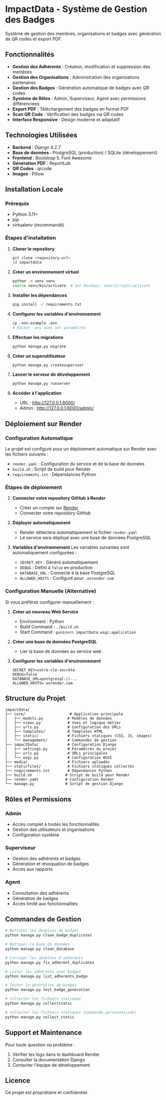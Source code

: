 # ImpactData - Système de Gestion des Badges

Système de gestion des membres, organisations et badges avec génération de QR codes et export PDF.

## Fonctionnalités

- **Gestion des Adhérents** : Création, modification et suppression des membres
- **Gestion des Organisations** : Administration des organisations partenaires
- **Gestion des Badges** : Génération automatique de badges avec QR codes
- **Système de Rôles** : Admin, Superviseur, Agent avec permissions différenciées
- **Export PDF** : Téléchargement des badges en format PDF
- **Scan QR Code** : Vérification des badges via QR codes
- **Interface Responsive** : Design moderne et adaptatif

## Technologies Utilisées

- **Backend** : Django 4.2.7
- **Base de données** : PostgreSQL (production) / SQLite (développement)
- **Frontend** : Bootstrap 5, Font Awesome
- **Génération PDF** : ReportLab
- **QR Codes** : qrcode
- **Images** : Pillow

## Installation Locale

### Prérequis

- Python 3.11+
- pip
- virtualenv (recommandé)

### Étapes d'installation

1. **Cloner le repository**
   ```bash
   git clone <repository-url>
   cd impactdata
   ```

2. **Créer un environnement virtuel**
   ```bash
   python -m venv venv
   source venv/bin/activate  # Sur Windows: venv\Scripts\activate
   ```

3. **Installer les dépendances**
   ```bash
   pip install -r requirements.txt
   ```

4. **Configurer les variables d'environnement**
   ```bash
   cp .env.example .env
   # Éditer .env avec vos paramètres
   ```

5. **Effectuer les migrations**
   ```bash
   python manage.py migrate
   ```

6. **Créer un superutilisateur**
   ```bash
   python manage.py createsuperuser
   ```

7. **Lancer le serveur de développement**
   ```bash
   python manage.py runserver
   ```

8. **Accéder à l'application**
   - URL : http://127.0.0.1:8000/
   - Admin : http://127.0.0.1:8000/admin/

## Déploiement sur Render

### Configuration Automatique

Le projet est configuré pour un déploiement automatique sur Render avec les fichiers suivants :

- `render.yaml` : Configuration du service et de la base de données
- `build.sh` : Script de build pour Render
- `requirements.txt` : Dépendances Python

### Étapes de déploiement

1. **Connecter votre repository GitHub à Render**
   - Créer un compte sur [Render](https://render.com)
   - Connecter votre repository GitHub

2. **Déployer automatiquement**
   - Render détectera automatiquement le fichier `render.yaml`
   - Le service sera déployé avec une base de données PostgreSQL

3. **Variables d'environnement**
   Les variables suivantes sont automatiquement configurées :
   - `SECRET_KEY` : Généré automatiquement
   - `DEBUG` : Défini à `false` en production
   - `DATABASE_URL` : Connecté à la base PostgreSQL
   - `ALLOWED_HOSTS` : Configuré pour `.onrender.com`

### Configuration Manuelle (Alternative)

Si vous préférez configurer manuellement :

1. **Créer un nouveau Web Service**
   - Environment : Python
   - Build Command : `./build.sh`
   - Start Command : `gunicorn impactData.wsgi:application`

2. **Créer une base de données PostgreSQL**
   - Lier la base de données au service web

3. **Configurer les variables d'environnement**
   ```
   SECRET_KEY=votre-clé-secrète
   DEBUG=false
   DATABASE_URL=postgresql://...
   ALLOWED_HOSTS=.onrender.com
   ```

## Structure du Projet

```
impactdata/
├── core/                    # Application principale
│   ├── models.py           # Modèles de données
│   ├── views.py            # Vues et logique métier
│   ├── urls.py             # Configuration des URLs
│   ├── templates/          # Templates HTML
│   ├── static/             # Fichiers statiques (CSS, JS, images)
│   └── management/         # Commandes de gestion
├── impactData/             # Configuration Django
│   ├── settings.py         # Paramètres du projet
│   ├── urls.py             # URLs principales
│   └── wsgi.py             # Configuration WSGI
├── media/                  # Fichiers uploadés
├── staticfiles/            # Fichiers statiques collectés
├── requirements.txt        # Dépendances Python
├── build.sh               # Script de build pour Render
├── render.yaml            # Configuration Render
└── manage.py              # Script de gestion Django
```

## Rôles et Permissions

### Admin
- Accès complet à toutes les fonctionnalités
- Gestion des utilisateurs et organisations
- Configuration système

### Superviseur
- Gestion des adhérents et badges
- Génération et révoquation de badges
- Accès aux rapports

### Agent
- Consultation des adhérents
- Génération de badges
- Accès limité aux fonctionnalités

## Commandes de Gestion

```bash
# Nettoyer les doublons de badges
python manage.py clean_badge_duplicates

# Nettoyer la base de données
python manage.py clean_database

# Corriger les doublons d'adhérents
python manage.py fix_adherent_duplicates

# Lister les adhérents avec badges
python manage.py list_adherents_badge

# Tester la génération de badges
python manage.py test_badge_generation

# Collecter les fichiers statiques
python manage.py collectstatic

# Collecter les fichiers statiques (commande personnalisée)
python manage.py collect_static
```

## Support et Maintenance

Pour toute question ou problème :
1. Vérifier les logs dans le dashboard Render
2. Consulter la documentation Django
3. Contacter l'équipe de développement

## Licence

Ce projet est propriétaire et confidentiel.

